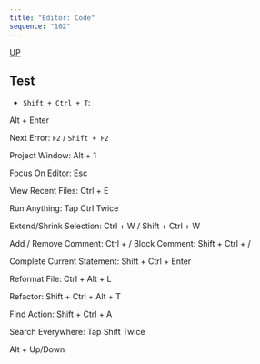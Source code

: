 ```yaml
---
title: "Editor: Code"
sequence: "102"
---
```


[UP](/ide/intellij-idea-index.html)


## Test

- `Shift + Ctrl + T`: 

Alt + Enter

Next Error: `F2` / `Shift + F2`

Project Window: Alt + 1

Focus On Editor: Esc

View Recent Files: Ctrl + E





Run Anything: Tap Ctrl Twice

Extend/Shrink Selection: Ctrl + W / Shift + Ctrl + W

Add / Remove Comment: Ctrl + /  Block Comment: Shift + Ctrl + /

Complete Current Statement: Shift + Ctrl + Enter

Reformat File: Ctrl + Alt + L

Refactor: Shift + Ctrl + Alt + T

Find Action: Shift + Ctrl + A

Search Everywhere: Tap Shift Twice

Alt + Up/Down

